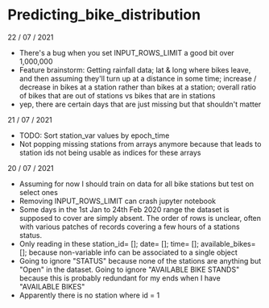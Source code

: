 # Predicting_bike_distribution

22 / 07 / 2021

* There's a bug when you set INPUT_ROWS_LIMIT a good bit over 1,000,000
* Feature brainstorm: Getting rainfall data; lat & long where bikes leave, and then assuming they'll turn up at a distance in some time; increase / decrease in bikes at a station rather than bikes at a station; overall ratio of bikes that are out of stations vs bikes that are in stations
* yep, there are certain days that are just missing but that shouldn't matter

21 / 07 / 2021

* TODO: Sort station_var values by epoch_time
* Not popping missing stations from arrays anymore because that leads to station ids not being usable as indices for these arrays

20 / 07 / 2021

* Assuming for now I should train on data for all bike stations but test on select ones
* Removing INPUT_ROWS_LIMIT can crash jupyter notebook
* Some days in the 1st Jan to 24th Feb 2020 range the dataset is supposed to cover are simply absent. The order of rows is unclear, often with various patches of records covering a few hours of a stations status.
* Only reading in these station_id= []; date= []; time= []; available_bikes= []; because non-variable info can be associated to a single object
* Going to ignore "STATUS" because none of the stations are anything but "Open" in the dataset. Going to ignore "AVAILABLE BIKE STANDS" because this is probably redundant for my ends when I have "AVAILABLE BIKES"
* Apparently there is no station where id = 1
